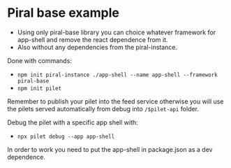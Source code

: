 # Piral base example

- Using only piral-base library you can choice whatever framework for app-shell and remove the react dependence from it.
- Also without any dependencies from the piral-instance.


Done with commands:
- `npm init piral-instance ./app-shell --name app-shell --framework piral-base`
- `npm init pilet`

Remember to publish your pilet into the feed service otherwise you will use the pilets served automatically from debug into `/$pilet-api` folder.

Debug the pilet with a specific app shell with:
- `npx pilet debug --app app-shell`

In order to work you need to put the app-shell in package.json as a dev dependence.
